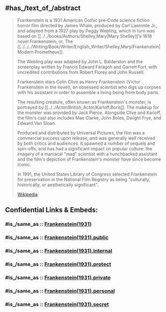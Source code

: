 

## #has_/text_of_/abstract 

> Frankenstein is a 1931 American Gothic pre-Code science fiction horror film 
> directed by James Whale, produced by Carl Laemmle Jr., and adapted from a 1927 play by Peggy Webling, 
> which in turn was based on [[../../books/Authors/Shelley,Mary|Mary Shelley]]'s 1818 novel Frankenstein; or, The [[../../../Writing/Book/Writer/English_Writer/Shelley,Mary/Frankenstein|Modern Prometheus]]. 
> 
> The Webling play was adapted by John L. Balderston 
> and the screenplay written by Francis Edward Faragoh and Garrett Fort, 
> with uncredited contributions from Robert Florey and John Russell.
>
> Frankenstein stars Colin Clive as Henry Frankenstein (Victor Frankenstein in the novel), 
> an obsessed scientist who digs up corpses with his assistant 
> in order to assemble a living being from body parts. 
> 
> The resulting creature, often known as Frankenstein's monster, is portrayed by [[../../Actor/British_Actor/Karloff,Boris]]. 
> The makeup for the monster was provided by Jack Pierce. 
> Alongside Clive and Karloff, the film's cast also includes Mae Clarke, John Boles, Dwight Frye, and Edward Van Sloan.
>
> Produced and distributed by Universal Pictures, the film was a commercial success upon release, 
> and was generally well received by both critics and audiences. 
> It spawned a number of sequels and spin-offs, and has had a significant impact on popular culture: 
> the imagery of a maniacal "mad" scientist with a hunchbacked assistant 
> and the film's depiction of Frankenstein's monster have since become iconic. 
> 
> In 1991, the United States Library of Congress selected Frankenstein for preservation in the National Film Registry 
> as being "culturally, historically, or aesthetically significant".
>
> [Wikipedia](https://en.wikipedia.org/wiki/Frankenstein%20(1931%20film)) 


## Confidential Links & Embeds: 

### #is_/same_as :: [Frankenstein(1931)](/_Standards/Society/Communication/Media/Movie/Movie-Genre/Horror-Movie/Frankenstein(1931).md) 

### #is_/same_as :: [Frankenstein(1931).public](/_public/Society/Communication/Media/Movie/Movie-Genre/Horror-Movie/Frankenstein(1931).public.md) 

### #is_/same_as :: [Frankenstein(1931).internal](/_internal/Society/Communication/Media/Movie/Movie-Genre/Horror-Movie/Frankenstein(1931).internal.md) 

### #is_/same_as :: [Frankenstein(1931).protect](/_protect/Society/Communication/Media/Movie/Movie-Genre/Horror-Movie/Frankenstein(1931).protect.md) 

### #is_/same_as :: [Frankenstein(1931).private](/_private/Society/Communication/Media/Movie/Movie-Genre/Horror-Movie/Frankenstein(1931).private.md) 

### #is_/same_as :: [Frankenstein(1931).personal](/_personal/Society/Communication/Media/Movie/Movie-Genre/Horror-Movie/Frankenstein(1931).personal.md) 

### #is_/same_as :: [Frankenstein(1931).secret](/_secret/Society/Communication/Media/Movie/Movie-Genre/Horror-Movie/Frankenstein(1931).secret.md)

